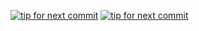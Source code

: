 [![tip for next commit](http://prime4commit.com/projects/76.svg)](http://prime4commit.com/projects/76)
[![tip for next commit](https://tip4commit.com/projects/961.svg)](https://tip4commit.com/github/brombo/galgebra)

